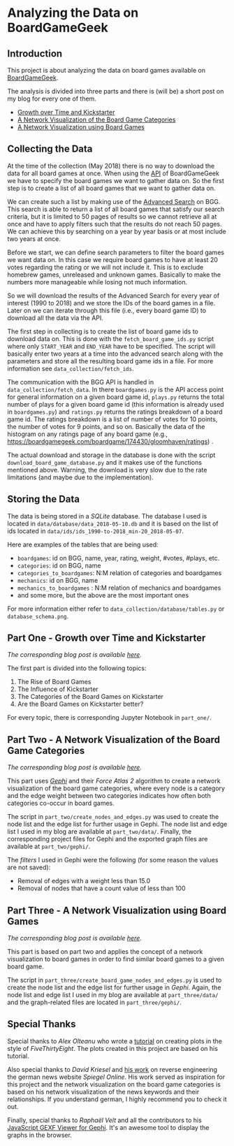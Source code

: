 # Analyzing the Data on BoardGameGeek

## Introduction

This project is about analyzing the data on board games available on [BoardGameGeek](https://boardgamegeek.com/).

The analysis is divided into three parts and there is (will be) a short post on my blog for every one of them.
* [Growth over Time and Kickstarter](#part_one)
* [A Network Visualization of the Board Game Categories](#part_two)
* [A Network Visualization using Board Games](#part_three)

## Collecting the Data

At the time of the collection (May 2018) there is no way to download the data for all board games at once. 
When using the [API](https://boardgamegeek.com/wiki/page/BGG_XML_API2) of BoardGameGeek we have to specify the board games we want to gather data on.
So the first step is to create a list of all board games that we want to gather data on.

We can create such a list by making use of the [Advanced Search](https://boardgamegeek.com/advsearch/boardgame) on BGG. 
This search is able to return a list of all board games that satisfy our search criteria, but it is limited to 50 pages of results so we cannot retrieve all at once and have to apply filters such that the results do not reach 50 pages.
We can achieve this by searching on a year by year basis or at most include two years at once. 

Before we start, we can define search parameters to filter the board games we want data on. 
In this case we require board games to have at least 20 votes regarding the rating or we will not include it. 
This is to exclude homebrew games, unreleased and unknown games. Basically to make the numbers more manageable while losing not much information.

So we will download the results of the Advanced Search for every year of interest (1990 to 2018) and we store the IDs of the board games in a file.
Later on we can iterate through this file (i.e., every board game ID) to download all the data via the API.

The first step in collecting is to create the list of board game ids to download data on.
This is done with the `fetch_board_game_ids.py` script where only `START_YEAR` and `END_YEAR` have to be specified.
The script will basically enter two years at a time into the advanced search along with the parameters and store all the resulting board game ids in a file.
For more information see `data_collection/fetch_ids`.

The communication with the BGG API is handled in `data_collection/fetch_data`.
In there `boardgames.py` is the API access point for general information on a given board game id,
`plays.py` returns the total number of plays for a given board game id (this information is already used in `boardgames.py`) and `ratings.py` returns the ratings breakdown
of a board game id. The ratings breakdown is a list of number of votes for 10 points, the number of votes for 9 points, and so on. Basically the data of the histogram on any ratings page of any board game 
(e.g., https://boardgamegeek.com/boardgame/174430/gloomhaven/ratings) .

The actual download and storage in the database is done with the script `download_board_game_database.py` and it makes use of the functions mentioned above.
Warning, the download is very slow due to the rate limitations (and maybe due to the implementation).

## Storing the Data

The data is being stored in a *SQLite* database. The database I used is located in `data/database/data_2018-05-10.db` and it is based
on the list of ids located in `data/ids/ids_1990-to-2018_min-20_2018-05-07`.

Here are examples of the tables that are being used:
- `boardgames`: id on BGG, name, year, rating, weight, #votes, #plays, etc.
- `categories`: id on BGG, name
- `categories_to_boardgames`: N:M relation of categories and boardgames
- `mechanics`: id on BGG, name
- `mechanics_to_boardgames` : N:M relation of mechanics and boardgames
- and some more, but the above are the most important ones

For more information either refer to `data_collection/database/tables.py` or `database_schema.png`.

## <a name="part_one"></a>Part One - Growth over Time and Kickstarter

*The corresponding blog post is available [here](https://janbarrera.com/blog/post/board-game-analysis-part-1/).*

The first part is divided into the following topics:
1. The Rise of Board Games
2. The Influence of Kickstarter
3. The Categories of the Board Games on Kickstarter
4. Are the Board Games on Kickstarter better?

For every topic, there is corresponding Jupyter Notebook in `part_one/`.

## <a name="part_two"></a>Part Two - A Network Visualization of the Board Game Categories

*The corresponding blog post is available [here](https://janbarrera.com/blog/post/board-game-analysis-part-2/).*

This part uses *[Gephi](https://gephi.org/)* and their *Force Atlas 2* algorithm to create a network visualization of the board game categories,
where every node is a category and the edge weight between two categories indicates how often both categories co-occur in board games.

The script in `part_two/create_nodes_and_edges.py` was used to create the node list and the edge list for further usage in Gephi. The node list and edge list I used in my blog are available at `part_two/data/`. 
Finally, the corresponding project files for Gephi and the exported graph files are available at `part_two/gephi/`.

The *filters* I used in Gephi were the following (for some reason the values are not saved):
- Removal of edges with a weight less than 15.0
- Removal of nodes that have a count value of less than 100

## <a name="part_three"></a>Part Three - A Network Visualization using Board Games

*The corresponding blog post is available [here](https://janbarrera.com/blog/post/board-game-analysis-part-3/).*

This part is based on part two and applies the concept of a network visualization to board games in order to find similar board games to a given board game.

The script in `part_three/create_board_game_nodes_and_edges.py` is used to create the node list and the edge list for further usage in *Gephi*. Again, the node list and edge list I used in my blog are available at `part_three/data/`
and the graph-related files are located in `part_three/gephi/`.

## Special Thanks

Special thanks to *Alex Olteanu* who wrote a [tutorial](https://www.dataquest.io/blog/making-538-plots/) on creating plots in the style of *FiveThirtyEight*.
The plots created in this project are based on his tutorial.

Also special thanks to *David Kriesel* and [his work](http://www.dkriesel.com/spiegelmining) on reverse engineering the german news website *Spiegel Online*.
His work served as inspiration for this project and the network visualization on the board game categories is based on his network visualization of the news keywords and their relationships. 
If you understand german, I highly recommend you to check it out.

Finally, special thanks to *Raphaël Velt* and all the contributors to his [JavaScript GEXF Viewer for Gephi](https://github.com/raphv/gexf-js). It's an awesome tool to display the graphs in the browser.
